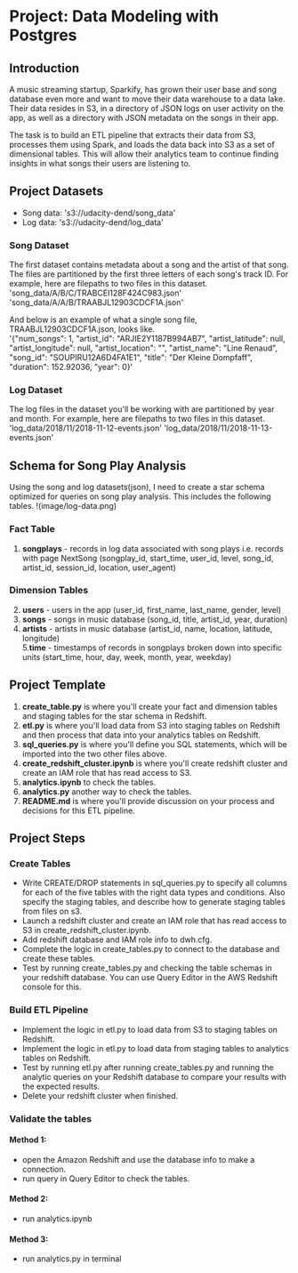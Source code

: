 # Project: Data Modeling with Postgres
## Introduction
A music streaming startup, Sparkify, has grown their user base and song database even more and want to move their data warehouse to a data lake. Their data resides in S3, in a directory of JSON logs on user activity on the app, as well as a directory with JSON metadata on the songs in their app.

The task is to build an ETL pipeline that extracts their data from S3, processes them using Spark, and loads the data back into S3 as a set of dimensional tables. This will allow their analytics team to continue finding insights in what songs their users are listening to.

## Project Datasets
* Song data: 's3://udacity-dend/song_data'  
* Log data: 's3://udacity-dend/log_data'  

### Song Dataset
The first dataset contains metadata about a song and the artist of that song. The files are partitioned by the first three letters of each song's track ID. For example, here are filepaths to two files in this dataset.  
'song_data/A/B/C/TRABCEI128F424C983.json'
'song_data/A/A/B/TRAABJL12903CDCF1A.json'

And below is an example of what a single song file, TRAABJL12903CDCF1A.json, looks like.  
'{"num_songs": 1, "artist_id": "ARJIE2Y1187B994AB7", "artist_latitude": null, "artist_longitude": null, "artist_location": "", "artist_name": "Line Renaud", "song_id": "SOUPIRU12A6D4FA1E1", "title": "Der Kleine Dompfaff", "duration": 152.92036, "year": 0}'  

### Log Dataset
The log files in the dataset you'll be working with are partitioned by year and month. For example, here are filepaths to two files in this dataset.  
'log_data/2018/11/2018-11-12-events.json'
'log_data/2018/11/2018-11-13-events.json'

## Schema for Song Play Analysis
Using the song and log datasets(json), I need to create a star schema optimized for queries on song play analysis. This includes the following tables.
!(image/log-data.png)

### Fact Table
1. **songplays** - records in log data associated with song plays i.e. records with page NextSong (songplay_id, start_time, user_id, level, song_id, artist_id, session_id, location, user_agent)
### Dimension Tables
2. **users** - users in the app (user_id, first_name, last_name, gender, level)   
3. **songs** - songs in music database (song_id, title, artist_id, year, duration)  
4. **artists** - artists in music database (artist_id, name, location, latitude, longitude)  
5.**time** - timestamps of records in songplays broken down into specific units (start_time, hour, day, week, month, year, weekday)

## Project Template
1. **create_table.py** is where you'll create your fact and dimension tables and staging tables for the star schema in Redshift.  
2. **etl.py** is where you'll load data from S3 into staging tables on Redshift and then process that data into your analytics tables on Redshift.  
3. **sql_queries.py** is where you'll define you SQL statements, which will be imported into the two other files above.  
4. **create_redshift_cluster.ipynb** is where you'll create redshift cluster and create an IAM role that has read access to S3.  
5. **analytics.ipynb** to check the tables.  
6. **analytics.py** another way to check the tables.  
7. **README.md** is where you'll provide discussion on your process and decisions for this ETL pipeline.      

## Project Steps
### Create Tables
* Write CREATE/DROP statements in sql_queries.py to specify all columns for each of the five tables with the right data types and conditions. Also specify the staging tables, and describe how to generate staging tables from files on s3.
* Launch a redshift cluster and create an IAM role that has read access to S3 in create_redshift_cluster.ipynb.
* Add redshift database and IAM role info to dwh.cfg.
* Complete the logic in create_tables.py to connect to the database and create these tables.
* Test by running create_tables.py and checking the table schemas in your redshift database. You can use Query Editor in the AWS Redshift console for this.

### Build ETL Pipeline
* Implement the logic in etl.py to load data from S3 to staging tables on Redshift.
* Implement the logic in etl.py to load data from staging tables to analytics tables on Redshift.
* Test by running etl.py after running create_tables.py and running the analytic queries on your Redshift database to compare your results with the expected results.
* Delete your redshift cluster when finished.

### Validate the tables
#### Method 1:
* open the Amazon Redshift and use the database info to make a connection.
* run query in Query Editor to check the tables.
#### Method 2:
* run analytics.ipynb
#### Method 3:
* run analytics.py in terminal

